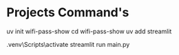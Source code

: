 # Projects Command's

uv init wifi-pass-show
cd wifi-pass-show
uv add streamlit

.venv\Scripts\activate
streamlit run main.py  